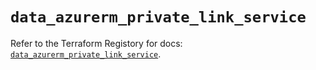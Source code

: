 # `data_azurerm_private_link_service`

Refer to the Terraform Registory for docs: [`data_azurerm_private_link_service`](https://registry.terraform.io/providers/hashicorp/azurerm/3.74.0/docs/data-sources/private_link_service).
